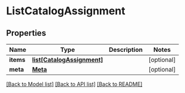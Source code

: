 # ListCatalogAssignment

## Properties
Name | Type | Description | Notes
------------ | ------------- | ------------- | -------------
**items** | [**list[CatalogAssignment]**](CatalogAssignment.md) |  | [optional] 
**meta** | [**Meta**](Meta.md) |  | [optional] 

[[Back to Model list]](../README.md#documentation-for-models) [[Back to API list]](../README.md#documentation-for-api-endpoints) [[Back to README]](../README.md)


